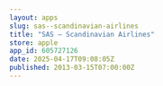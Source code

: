 ```yaml
---
layout: apps
slug: sas--scandinavian-airlines
title: "SAS – Scandinavian Airlines"
store: apple
app_id: 605727126
date: 2025-04-17T09:08:05Z
published: 2013-03-15T07:00:00Z
---
```

